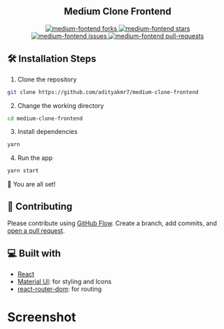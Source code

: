 <h2 align="center">Medium Clone Frontend</h1>
<p align="center">

</a>
<a href="https://github.com/adityakmr7/medium-clone-frontend/fork" target="blank">
<img src="https://img.shields.io/github/forks/adityakmr7/gradient-generator?style=flat-square" alt="medium-fontend forks"/>
</a>
<a href="https://github.com/adityakmr7/medium-clone-frontend/stargazers" target="blank">
<img src="https://img.shields.io/github/stars/adityakmr7/gradient-generator?style=flat-square" alt="medium-fontend stars"/>
</a>
<a href="https://github.com/adityakmr7/medium-clone-frontend/issues" target="blank">
<img src="https://github.com/adityakmr7/medium-clone-frontend/?style=flat-square" alt="medium-fontend issues"/>
</a>
<a href="https://github.com/adityakmr7/medium-clone-frontendpulls" target="blank">
<img src="https://github.com/adityakmr7/medium-clone-frontend?style=flat-square" alt="medium-fontend pull-requests"/>
</a>

</p>

## 🛠️ Installation Steps

1. Clone the repository

```bash
git clone https://github.com/adityakmr7/medium-clone-frontend
```

2. Change the working directory

```bash
cd medium-clone-frontend
```

3. Install dependencies

```bash
yarn
```

4. Run the app

```bash
yarn start
```

🌟 You are all set!

## 🍰 Contributing

Please contribute using [GitHub Flow](https://guides.github.com/introduction/flow). Create a branch, add commits, and [open a pull request](https://github.com/adityakmr7/gradient-generator/compare).

## 💻 Built with

- [React](https://reactjs.org/)
- [Material UI](http://material-ui.com/): for styling and Icons
- [react-router-dom](https://reactrouter.com/web/guides/quick-start): for routing



# Screenshot

